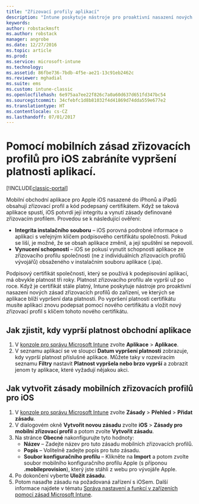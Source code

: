 ```yaml
---
title: "Zřizovací profily aplikací"
description: "Intune poskytuje nástroje pro proaktivní nasazení nových zásad zřizovacích profilů do zařízení, ve kterých se aplikace blíží vypršení data platnosti."
keywords: 
author: robstackmsft
ms.author: robstack
manager: angrobe
ms.date: 12/27/2016
ms.topic: article
ms.prod: 
ms.service: microsoft-intune
ms.technology: 
ms.assetid: 86fbe736-7bdb-4f5e-ae21-13c91eb2462c
ms.reviewer: mghadial
ms.suite: ems
ms.custom: intune-classic
ms.openlocfilehash: 6e975aa7ee22f826c7a0a60d637d651fd347bc54
ms.sourcegitcommit: 34cfebfc1d8b81032f4d41869d74dda559e677e2
ms.translationtype: HT
ms.contentlocale: cs-CZ
ms.lasthandoff: 07/01/2017
---
```

# <a name="use-ios-mobile-provisioning-profile-policies-to-prevent-your-apps-from-expiring"></a>Pomocí mobilních zásad zřizovacích profilů pro iOS zabráníte vypršení platnosti aplikací.

[!INCLUDE[classic-portal](../includes/classic-portal.md)]

Mobilní obchodní aplikace pro Apple iOS nasazené do iPhonů a iPadů obsahují zřizovací profil a kód podepsaný certifikátem. Když se taková aplikace spustí, iOS potvrdí její integritu a vynutí zásady definované zřizovacím profilem. Provedou se k následující ověření:

- **Integrita instalačního souboru** – iOS porovná podrobné informace o aplikaci s veřejným klíčem podpisového certifikátu společnosti. Pokud se liší, je možné, že se obsah aplikace změnil, a její spuštění se nepovolí.
- **Vynucení schopností** – iOS se pokusí vynutit schopnosti aplikace ze zřizovacího profilu společnosti (ne z individuálních zřizovacích profilů vývojářů) obsaženého v instalačním souboru aplikace (.ipa).


Podpisový certifikát společnosti, který se používá k podepisování aplikací, má obvykle platnost tři roky. Platnost zřizovacího profilu ale vyprší už po roce. Když je certifikát stále platný, Intune poskytuje nástroje pro proaktivní nasazení nových zásad zřizovacích profilů do zařízení, ve kterých se aplikace blíží vypršení data platnosti.
Po vypršení platnosti certifikátu musíte aplikaci znovu podepsat pomocí nového certifikátu a vložit nový zřizovací profil s klíčem tohoto nového certifikátu.



## <a name="how-to-find-out-when-a-line-of-business-app-will-expire"></a>Jak zjistit, kdy vyprší platnost obchodní aplikace

1. V [konzole pro správu Microsoft Intune](https://manage.microsoft.com) zvolte **Aplikace** > **Aplikace**.
2. V seznamu aplikací se ve sloupci **Datum vypršení platnosti** zobrazuje, kdy vyprší platnost příslušné aplikace. Můžete taky v rozevíracím seznamu **Filtry** nastavit **Platnost vypršela nebo brzo vyprší** a zobrazit jenom ty aplikace, které vyžadují nějakou akci.

## <a name="how-to-create-an-ios-mobile-provisioning-profile-policy"></a>Jak vytvořit zásady mobilních zřizovacích profilů pro iOS


1. V [konzole pro správu Microsoft Intune](https://manage.microsoft.com) zvolte **Zásady** > **Přehled** > **Přidat zásadu**.
2. V dialogovém okně **Vytvořit novou zásadu** zvolte **iOS** > **Zásady pro mobilní zřizovací profil** a potom zvolte **Vytvořit zásadu**.
3. Na stránce **Obecné** nakonfigurujte tyto hodnoty:
    - **Název** – Zadejte název pro tuto zásadu mobilních zřizovacích profilů.
    - **Popis** – Volitelně zadejte popis pro tuto zásadu.
    - **Soubor konfiguračního profilu** – Klikněte na **Import** a potom zvolte soubor mobilního konfiguračního profilu Apple (s příponou **.mobileprovision**), který jste stáhli z webu pro vývojáře Apple.
4. Po dokončení vyberte **Uložit zásadu**.
5. Potom nasaďte zásadu na požadovaná zařízení s iOSem. Další informace najdete v tématu [Správa nastavení a funkcí v zařízeních pomocí zásad Microsoft Intune](manage-settings-and-features-on-your-devices-with-microsoft-intune-policies.md).
